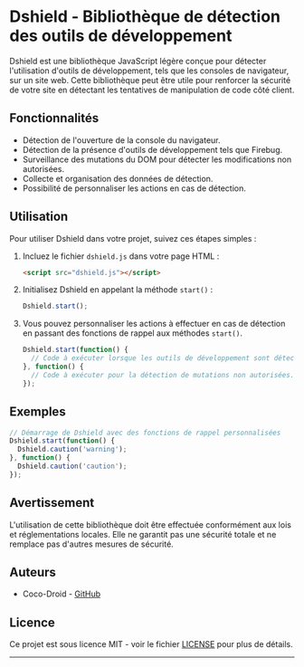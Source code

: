 # Dshield - Bibliothèque de détection des outils de développement

Dshield est une bibliothèque JavaScript légère conçue pour détecter l'utilisation d'outils de développement, tels que les consoles de navigateur, sur un site web. Cette bibliothèque peut être utile pour renforcer la sécurité de votre site en détectant les tentatives de manipulation de code côté client.

## Fonctionnalités

- Détection de l'ouverture de la console du navigateur.
- Détection de la présence d'outils de développement tels que Firebug.
- Surveillance des mutations du DOM pour détecter les modifications non autorisées.
- Collecte et organisation des données de détection.
- Possibilité de personnaliser les actions en cas de détection.

## Utilisation

Pour utiliser Dshield dans votre projet, suivez ces étapes simples :

1. Incluez le fichier `dshield.js` dans votre page HTML :

   ```html
   <script src="dshield.js"></script>
   ```

2. Initialisez Dshield en appelant la méthode `start()` :

   ```javascript
   Dshield.start();
   ```

3. Vous pouvez personnaliser les actions à effectuer en cas de détection en passant des fonctions de rappel aux méthodes `start()`.

   ```javascript
   Dshield.start(function() {
     // Code à exécuter lorsque les outils de développement sont détectés.
   }, function() {
     // Code à exécuter pour la détection de mutations non autorisées.
   });
   ```

## Exemples

```javascript
// Démarrage de Dshield avec des fonctions de rappel personnalisées
Dshield.start(function() {
  Dshield.caution('warning');
}, function() {
  Dshield.caution('caution');
});
```

## Avertissement

L'utilisation de cette bibliothèque doit être effectuée conformément aux lois et réglementations locales. Elle ne garantit pas une sécurité totale et ne remplace pas d'autres mesures de sécurité.

## Auteurs

- Coco-Droid - [GitHub](https://github.com/coco-droid)

## Licence

Ce projet est sous licence MIT - voir le fichier [LICENSE](LICENSE) pour plus de détails.

---
